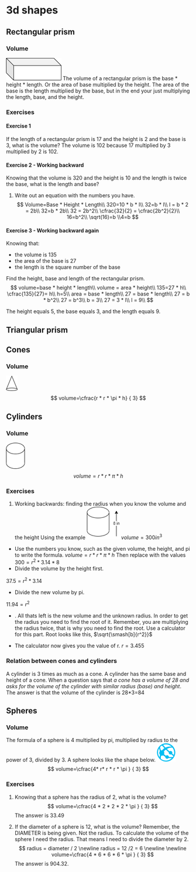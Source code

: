 # 3d shapes

## Rectangular prism

### Volume

![rp](images/rp.drawio.png)
The volume of a rectangular prism is the base * height * length. Or the area of base multiplied by the height. The area of the base is the length multiplied by the base, but in the end your just multiplying the length, base, and the height.

### Exercises

#### Exercise 1
If the length of a rectangular prism is 17 and the height is 2 and the base is 3, what is the volume?
The volume is 102 because 17 multiplied by 3 multiplied by 2 is 102.

#### Exercise 2 - Working backward

Knowing that the volume is 320 and the height is 10 and the length is twice the base, what is the length and base? 
1. Write out an equation with the numbers you have.
$$
Volume=Base * Height * Length\\
   320=10 * b * l\\
   32=b * l\\
   l = b * 2 = 2b\\
   32=b * 2b\\
   32 = 2b^2\\
   \cfrac{32}{2} = \cfrac{2b^2}{2}\\
   16=b^2\\
   \sqrt(16)=b
   \\4=b
$$

#### Exercise 3 - Working backward again

Knowing that:
- the volume is 135 
- the area of the base is 27
- the length is the square number of the base

Find the height, base and length of the rectangular prism.
$$
volume=base * height * length\\
volume = area * height\\
   135=27 * h\\
   \cfrac{135}{27}= h\\ 
   h=5\\
area = base * length\\
27 = base * length\\
27 = b * b^2\\
27 = b^3\\
b = 3\\
27 = 3 * l\\
l = 9\\
$$

The height equals 5, the base equals 3, and the length equals 9. 

## Triangular prism

## Cones

### Volume

![cone](images/cones.drawio.png)
$$
volume=\cfrac{r * r * \pi * h} { 3}
$$

## Cylinders

### Volume

![cylinder](images/cylinder.drawio.png)
$$
volume=r * r * \pi * h
$$

### Exercises

1. Working backwards: finding the radius when you know the volume and the height
  Using the example
![cylinder](images/working-backwards1.drawio.png)
$volume = 300in^3$
 - Use the numbers you know, such as the given volume, the height, and pi to write the formula. 
$volume=r * r * \pi * h$
Then replace with the values
$300 = r^2 * 3.14 * 8$
 - Divide the volume by the height first. 

$37.5 = r^2 * 3.14$

 - Divide the new volume by pi.

 $11.94 = r^2$

 -  . All thats left is the new volume and the unknown radius. In order to get the radius you need to find the root of it. Remember, you are multiplying the radius twice, that is why you need to find the root. Use a calculator for this part. Root looks like this, 
  $\sqrt{\smash[b]{r^2}}$

- The calculator now gives you the value of r.
$r=3.455$

### Relation between cones and cylinders
A cylinder is 3 times as much as a cone. A cylinder has the same base and height of a cone. 
When a question says that _a cone has a volume of 28 and asks for the volume of the cylinder with similar radius (base) and height_.
The answer is that the volume of the cylinder is 28*3=84


## Spheres


### Volume

The formula of a sphere is 4 multiplied by pi, multiplied by radius to the power of 3, divided by 3. A sphere looks like the shape below.
![sphere](images/sphere.drawio.png)
$$
volume=\cfrac{4* r* r * r * \pi } { 3}
$$

### Exercises

1. Knowing that a sphere has the radius of 2, what is the volume? 
$$
volume=\cfrac{4 * 2 * 2 * 2 * \pi } { 3}
$$
The answer is 33.49

2. If the diameter of a sphere is 12, what is the volume? Remember, the DIAMETER is being given. Not the radius. To calculate the volume of the sphere I need the radius. That means I need to divide the diameter by 2.
$$
radius = diameter / 2
\newline
radius = 12 /2 = 6
\newline
\newline
volume=\cfrac{4 * 6 * 6 * 6 * \pi } { 3}
$$
The answer is 904.32.